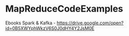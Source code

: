 # MapReduceCodeExamples
Ebooks Spark & Kafka - https://drive.google.com/open?id=0B5XWYphWkzV6S0J0dHY4Y2JsM0E
